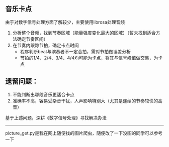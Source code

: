 ## 音乐卡点  
由于对数字信号处理方面了解较少，主要使用librosa处理音频
1. 分析整个音频，找到节奏区域（能量强度变化最大的区域）（暂未找到适合方法确定节奏区间）  
2. 在节奏内跟踪节拍，确定卡点时间
    - 程序判断beat与演奏者不一定合拍，需对节拍做误差分析
    - 节拍的1/4、2/4、3/4、4/4均可能为卡点，将其与信号峰值做交集，为卡点  
## 遗留问题：  
1. 不能判断出哪段音乐更适合卡点
2. 准确率不高，容易受杂音干扰，人声影响特别大（尤其是连续的节奏较快的高音）  

基于上述问题，深耕《数字信号处理》寻找解决办法
***
picture_get.py是我在网上随便找的图片爬虫，随便改了一下没图的同学可以参考一下

